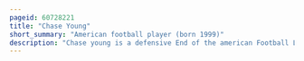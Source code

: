 ```yaml
---
pageid: 60728221
title: "Chase Young"
short_summary: "American football player (born 1999)"
description: "Chase young is a defensive End of the american Football League for the san francisco 49Ers of the national Football League. He was born in Maryland and played College Football for the Buckeyes at ohio State University. During his junior season in 2019, Young broke the school's single-season sack record with 16. 5 and was named a unanimous all-american and the Recipient of several defensive Player of the Year Awards. He was also named the Big Ten Male Athlete of the Year and was a Finalist for the Heisman Trophy, a rare Accomplishment for a defensive Player."
---
```


